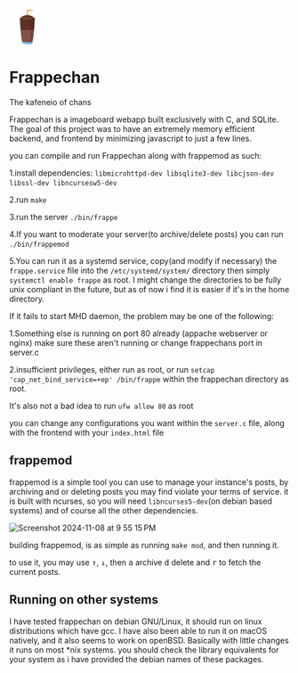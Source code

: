 <img src="https://github.com/xyresh/frappechan/blob/main/static/img/frappelogo.png" width=65px height=65px> 

# Frappechan 
 The kafeneio of chans

 

 Frappechan is a imageboard webapp built exclusively with C, and SQLite.
 The goal of this project was to have an extremely memory efficient backend, and frontend by minimizing javascript to just a few lines.

 you can compile and run Frappechan along with frappemod as such:  
 
 1.install dependencies: `libmicrohttpd-dev libsqlite3-dev libcjson-dev libssl-dev libncursesw5-dev`  
 
 2.run `make`  
 
 3.run the server `./bin/frappe`  

 4.If you want to moderate your server(to archive/delete posts) you can run `./bin/frappemod`

 5.You can run it as a systemd service, copy(and modify if necessary) the `frappe.service` file into the `/etc/systemd/system/` directory
 then simply `systemctl enable frappe` as root. I might change the directories to be fully unix compliant in the future, but as of now i find it is easier if it's in the home directory.

 If it fails to start MHD daemon, the problem may be one of the following:

 1.Something else is running on port 80 already (appache webserver or nginx) make sure these aren't running or change frappechans port in server.c

 2.insufficient privileges, either run as root, or run `setcap 'cap_net_bind_service=+ep' /bin/frappe` within the frappechan directory as root.

 It's also not a bad idea to run `ufw allow 80` as root

 you can change any configurations you want within the `server.c` file, along with the frontend with your `index.html` file

## frappemod
 frappemod is a simple tool you can use to manage your instance's posts, by archiving and or deleting posts you may find violate your terms of service.
 it is built with ncurses, so you will need `libncurses5-dev`(on debian based systems) and of course all the other dependencies.

![Screenshot 2024-11-08 at 9 55 15 PM](https://github.com/user-attachments/assets/082c6381-b679-48ae-a292-f7a123e75cef)




 building frappemod, is as simple as running `make mod`, and then running it.

 to use it, you may use <kbd>↑</kbd>, <kbd>↓</kbd>, then  <kbd>a</kbd> archive <kbd>d</kbd> delete and <kbd>r</kbd> to fetch the current posts.


 ## Running on other systems
  I have tested frappechan on debian GNU/Linux, it should run on linux distributions which have gcc.
  I have also been able to run it on macOS natively, and it also seems to work on openBSD. Basically with little changes it runs on most *nix systems.
  you should check the library equivalents for your system as i have provided the debian names of these packages.

